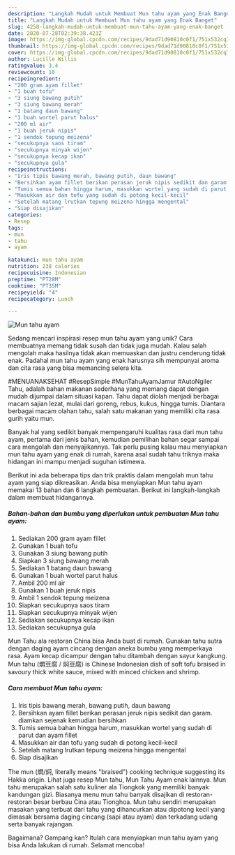 ```yaml
---
description: "Langkah Mudah untuk Membuat Mun tahu ayam yang Enak Banget"
title: "Langkah Mudah untuk Membuat Mun tahu ayam yang Enak Banget"
slug: 4258-langkah-mudah-untuk-membuat-mun-tahu-ayam-yang-enak-banget
date: 2020-07-28T02:39:38.423Z
image: https://img-global.cpcdn.com/recipes/9dad71d90810c0f1/751x532cq70/mun-tahu-ayam-foto-resep-utama.jpg
thumbnail: https://img-global.cpcdn.com/recipes/9dad71d90810c0f1/751x532cq70/mun-tahu-ayam-foto-resep-utama.jpg
cover: https://img-global.cpcdn.com/recipes/9dad71d90810c0f1/751x532cq70/mun-tahu-ayam-foto-resep-utama.jpg
author: Lucille Willis
ratingvalue: 3.4
reviewcount: 10
recipeingredient:
- "200 gram ayam fillet"
- "1 buah tofu"
- "3 siung bawang putih"
- "3 siung bawang merah"
- "1 batang daun bawang"
- "1 buah wortel parut halus"
- "200 ml air"
- "1 buah jeruk nipis"
- "1 sendok tepung meizena"
- "secukupnya saos tiram"
- "secukupnya minyak wijen"
- "secukupnya kecap ikan"
- "secukupnya gula"
recipeinstructions:
- "Iris tipis bawang merah, bawang putih, daun bawang"
- "Bersihkan ayam fillet berikan perasan jeruk nipis sedikit dan garam. diamkan sejenak kemudian bersihkan"
- "Tumis semua bahan hingga harum, masukkan wortel yang sudah di parut dan ayam fillet"
- "Masukkan air dan tofu yang sudah di potong kecil-kecil"
- "Setelah matang lrutkan tepung meizena hingga mengental"
- "Siap disajikan"
categories:
- Resep
tags:
- mun
- tahu
- ayam

katakunci: mun tahu ayam 
nutrition: 238 calories
recipecuisine: Indonesian
preptime: "PT28M"
cooktime: "PT35M"
recipeyield: "4"
recipecategory: Lunch

---
```



![Mun tahu ayam](https://img-global.cpcdn.com/recipes/9dad71d90810c0f1/751x532cq70/mun-tahu-ayam-foto-resep-utama.jpg)

Sedang mencari inspirasi resep mun tahu ayam yang unik? Cara membuatnya memang tidak susah dan tidak juga mudah. Kalau salah mengolah maka hasilnya tidak akan memuaskan dan justru cenderung tidak enak. Padahal mun tahu ayam yang enak harusnya sih mempunyai aroma dan cita rasa yang bisa memancing selera kita.

#MENUANAKSEHAT #ResepSimple #MunTahuAyamJamur #AutoNgiler Tahu, adalah bahan makanan sederhana yang memang dapat dengan mudah dijumpai dalam situasi kapan. Tahu dapat diolah menjadi berbagai macam sajian lezat, mulai dari goreng, rebus, kukus, hingga tumis. Diantara berbagai macam olahan tahu, salah satu makanan yang memiliki cita rasa gurih yaitu mun.

Banyak hal yang sedikit banyak mempengaruhi kualitas rasa dari mun tahu ayam, pertama dari jenis bahan, kemudian pemilihan bahan segar sampai cara mengolah dan menyajikannya. Tak perlu pusing kalau mau menyiapkan mun tahu ayam yang enak di rumah, karena asal sudah tahu triknya maka hidangan ini mampu menjadi suguhan istimewa.


Berikut ini ada beberapa tips dan trik praktis dalam mengolah mun tahu ayam yang siap dikreasikan. Anda bisa menyiapkan Mun tahu ayam memakai 13 bahan dan 6 langkah pembuatan. Berikut ini langkah-langkah dalam membuat hidangannya.

<!--inarticleads1-->

##### Bahan-bahan dan bumbu yang diperlukan untuk pembuatan Mun tahu ayam:

1. Sediakan 200 gram ayam fillet
1. Gunakan 1 buah tofu
1. Gunakan 3 siung bawang putih
1. Siapkan 3 siung bawang merah
1. Sediakan 1 batang daun bawang
1. Gunakan 1 buah wortel parut halus
1. Ambil 200 ml air
1. Gunakan 1 buah jeruk nipis
1. Ambil 1 sendok tepung meizena
1. Siapkan secukupnya saos tiram
1. Siapkan secukupnya minyak wijen
1. Sediakan secukupnya kecap ikan
1. Sediakan secukupnya gula


Mun Tahu ala restoran China bisa Anda buat di rumah. Gunakan tahu sutra dengan daging ayam cincang dengan aneka bumbu yang memperkaya rasa. Ayam kecap dicampur dengan tahu ditambah dengan sayur kangkung. Mun tahu (燜豆腐 / 焖豆腐) is Chinese Indonesian dish of soft tofu braised in savoury thick white sauce, mixed with minced chicken and shrimp. 

<!--inarticleads2-->

##### Cara membuat Mun tahu ayam:

1. Iris tipis bawang merah, bawang putih, daun bawang
1. Bersihkan ayam fillet berikan perasan jeruk nipis sedikit dan garam. diamkan sejenak kemudian bersihkan
1. Tumis semua bahan hingga harum, masukkan wortel yang sudah di parut dan ayam fillet
1. Masukkan air dan tofu yang sudah di potong kecil-kecil
1. Setelah matang lrutkan tepung meizena hingga mengental
1. Siap disajikan


The mun (燜/焖, literally means &#34;braised&#34;) cooking technique suggesting its Hakka origin. Lihat juga resep Mun tahu, Mun Tahu Ayam enak lainnya. Mun tahu merupakan salah satu kuliner ala Tiongkok yang memiliki banyak kandungan gizi. Biasanya menu mun tahu banyak disajikan di restoran-restoran besar berbau Cina atau Tionghoa. Mun tahu sendiri merupakan masakan yang terbuat dari tahu yang dihancurkan atau dipotong kecil yang dimasak bersama daging cincang (sapi atau ayam) dan terkadang udang serta banyak rajangan. 

Bagaimana? Gampang kan? Itulah cara menyiapkan mun tahu ayam yang bisa Anda lakukan di rumah. Selamat mencoba!
